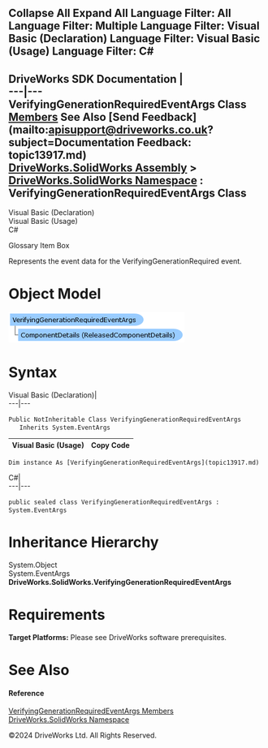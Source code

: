        

 Collapse All Expand All  Language Filter: All  Language Filter: Multiple  Language Filter: Visual Basic (Declaration) Language Filter: Visual Basic (Usage) Language Filter: C#  
---  
DriveWorks SDK Documentation  |   
---|---  
VerifyingGenerationRequiredEventArgs Class   
[Members](topic13918.md) See Also [Send Feedback](mailto:apisupport@driveworks.co.uk?subject=Documentation Feedback: topic13917.md)  
[DriveWorks.SolidWorks Assembly](topic13342.md) > [DriveWorks.SolidWorks Namespace](topic13345.md) : VerifyingGenerationRequiredEventArgs Class  
---  
  
Visual Basic (Declaration)    
Visual Basic (Usage)    
C# 

Glossary Item Box

Represents the event data for the VerifyingGenerationRequired event. 

# Object Model

![](dotnetdiagramimages/image768.png)

# Syntax

Visual Basic (Declaration)|   
---|---  
      
    
    Public NotInheritable Class VerifyingGenerationRequiredEventArgs 
       Inherits System.EventArgs  
  
Visual Basic (Usage)| Copy Code  
---|---  
      
    
    Dim instance As [VerifyingGenerationRequiredEventArgs](topic13917.md)  
  
C#|   
---|---  
      
    
    public sealed class VerifyingGenerationRequiredEventArgs : System.EventArgs   
  
# Inheritance Hierarchy

System.Object  
System.EventArgs  
**DriveWorks.SolidWorks.VerifyingGenerationRequiredEventArgs**  


# Requirements

**Target Platforms:** Please see DriveWorks software prerequisites.

# See Also

#### Reference

[VerifyingGenerationRequiredEventArgs Members](topic13918.md)   
[DriveWorks.SolidWorks Namespace](topic13345.md)

©2024 DriveWorks Ltd. All Rights Reserved.
